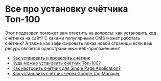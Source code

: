 # Все про установку счётчика Топ-100

Этот подраздел поможет вам ответить на вопросы: как установить код счётчика на сайт? С какими популярными CMS может работать счётчик? А также как зафиксировать показ новой страницы если ваш ресурс является одностраничным веб-приложением?

* [Как установить и проверить счётчик](kak-ustanovit-i-proverit-schyotchik.md)
* [Куда можно установить счётчик Топ-100?](kuda-mozhno-ustanovit-schetchik-top-100.md)
* [Как настроить счётчик для Single Page Application?](kak-nastroit-schetchik-dlya-single-page-application.md)
* [Как установить счётчик через Google Tag Manager](kak-ustanovit-schetchik-cherez-google-tag-manager.md)
